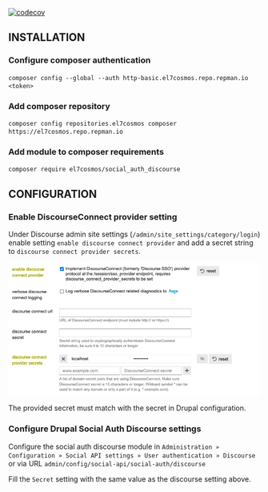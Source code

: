 [![codecov](https://codecov.io/gh/el7cosmos/social_auth_discourse/branch/main/graph/badge.svg?token=lkC0Ugf1t6)](https://codecov.io/gh/el7cosmos/social_auth_discourse)

## INSTALLATION

### Configure composer authentication
```shell
composer config --global --auth http-basic.el7cosmos.repo.repman.io <token>
```

### Add composer repository
```shell
composer config repositories.el7cosmos composer https://el7cosmos.repo.repman.io
```

### Add module to composer requirements
```shell
composer require el7cosmos/social_auth_discourse
```

## CONFIGURATION

### Enable DiscourseConnect provider setting
Under Discourse admin site settings (`/admin/site_settings/category/login`) enable setting `enable discourse connect provider` and add a secret string to `discourse connect provider secrets`.

![DiscourseConnect settings](settings.png)

The provided secret must match with the secret in Drupal configuration.

### Configure Drupal Social Auth Discourse settings
Configure the social auth discourse module in `Administration » Configuration » Social API settings » User authentication » Discourse` or via URL `admin/config/social-api/social-auth/discourse`

Fill the `Secret` setting with the same value as the discourse setting above.
